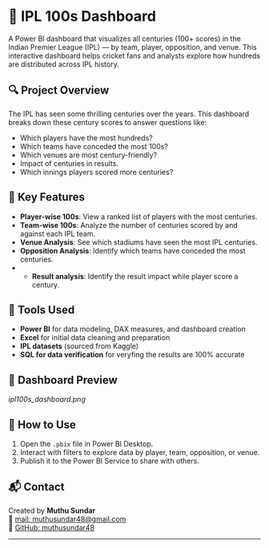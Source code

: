 # 🏏 IPL 100s Dashboard

A Power BI dashboard that visualizes all centuries (100+ scores) in the Indian Premier League (IPL) — by team, player, opposition, and venue. This interactive dashboard helps cricket fans and analysts explore how hundreds are distributed across IPL history.

## 🔍 Project Overview

The IPL has seen some thrilling centuries over the years. This dashboard breaks down these century scores to answer questions like:

- Which players have the most hundreds?
- Which teams have conceded the most 100s?
- Which venues are most century-friendly?
- Impact of centuries in results.
- Which innings players scored more centuries?

## 📌 Key Features

- **Player-wise 100s**: View a ranked list of players with the most centuries.
- **Team-wise 100s**: Analyze the number of centuries scored by and against each IPL team.
- **Venue Analysis**: See which stadiums have seen the most IPL centuries.
- **Opposition Analysis**: Identify which teams have conceded the most centuries.
- - **Result analysis**: Identify the result impact while player score a century.

## 🧰 Tools Used

- **Power BI** for data modeling, DAX measures, and dashboard creation
- **Excel** for initial data cleaning and preparation
- **IPL datasets** (sourced from Kaggle)
- **SQL for data verification** for veryfing the results are 100% accurate

## 📸 Dashboard Preview

*ipl100s_dashboard.png*

## 📁 How to Use

1. Open the `.pbix` file in Power BI Desktop.
2. Interact with filters to explore data by player, team, opposition, or venue.
3. Publish it to the Power BI Service to share with others.

## 📬 Contact

Created by **Muthu Sundar**  
📧 [mail: muthusundar48@gmail.com](mailto:muthusundar48@gmail.com)  
🔗 [GitHub: muthusundar48](https://github.com/muthusundar48)

---

